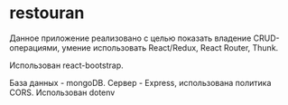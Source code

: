 # restouran
Данное приложение реализовано с целью показать владение CRUD-операциями, умение использовать React/Redux, React Router, Thunk.

Использован react-bootstrap.

База данных - mongoDB.
Сервер - Express, использована политика CORS. Использован dotenv
